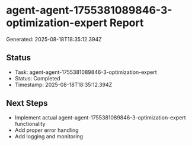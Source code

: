 # agent-agent-1755381089846-3-optimization-expert Report

Generated: 2025-08-18T18:35:12.394Z

## Status
- Task: agent-agent-1755381089846-3-optimization-expert
- Status: Completed
- Timestamp: 2025-08-18T18:35:12.394Z

## Next Steps
- Implement actual agent-agent-1755381089846-3-optimization-expert functionality
- Add proper error handling
- Add logging and monitoring
